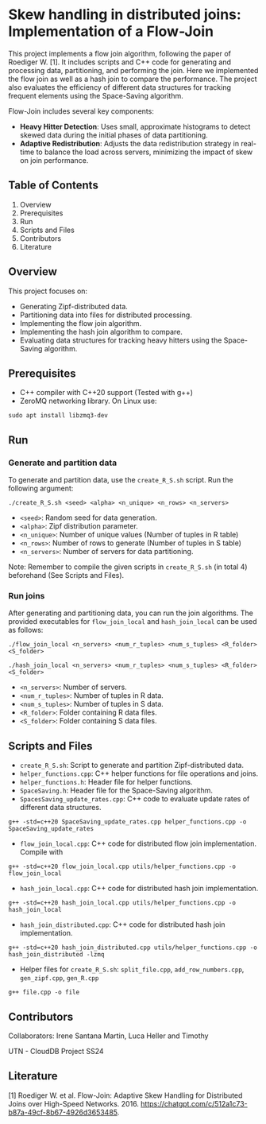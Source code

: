 # Skew handling in distributed joins: Implementation of a Flow-Join

This project implements a flow join algorithm, following the paper of Roediger W. [1].
It includes scripts and C++ code for generating and processing data, partitioning, and performing the join. Here we implemented the flow join as well as a hash join to compare the performance.
The project also evaluates the efficiency of different data structures for tracking frequent elements using the Space-Saving algorithm.

Flow-Join includes several key components:

- **Heavy Hitter Detection**: Uses small, approximate histograms to detect skewed data during the initial phases of data partitioning.
- **Adaptive Redistribution**: Adjusts the data redistribution strategy in real-time to balance the load across servers, minimizing the impact of skew on join performance.

## Table of Contents
1. Overview
2. Prerequisites
3. Run
4. Scripts and Files
5. Contributors
6. Literature

## Overview

This project focuses on:

- Generating Zipf-distributed data.
- Partitioning data into files for distributed processing.
- Implementing the flow join algorithm.
- Implementing the hash join algorithm to compare.
- Evaluating data structures for tracking heavy hitters using the Space-Saving algorithm.

## Prerequisites
- C++ compiler with C++20 support (Tested with g++)
- ZeroMQ networking library. On Linux use:
```
sudo apt install libzmq3-dev
```

## Run
### Generate and partition data
To generate and partition data, use the ``create_R_S.sh`` script. Run the following argument:

```
./create_R_S.sh <seed> <alpha> <n_unique> <n_rows> <n_servers>
```

- ``<seed>``: Random seed for data generation.
- ``<alpha>``: Zipf distribution parameter.
- ``<n_unique>``: Number of unique values (Number of tuples in R table)
- ``<n_rows>``: Number of rows to generate (Number of tuples in S table)
- ``<n_servers>``: Number of servers for data partitioning.

Note: Remember to compile the given scripts in ``create_R_S.sh`` (in total 4) beforehand (See Scripts and Files).

### Run joins
After generating and partitioning data, you can run the join algorithms. The provided executables for ``flow_join_local`` and ``hash_join_local`` can be used as follows:

```
./flow_join_local <n_servers> <num_r_tuples> <num_s_tuples> <R_folder> <S_folder>
```


```
./hash_join_local <n_servers> <num_r_tuples> <num_s_tuples> <R_folder> <S_folder>
```

- ``<n_servers>``: Number of servers.
- ``<num_r_tuples>``: Number of tuples in R data.
- ``<num_s_tuples>``: Number of tuples in S data.
- ``<R_folder>``: Folder containing R data files.
- ``<S_folder>``: Folder containing S data files.

## Scripts and Files
- ``create_R_S.sh``: Script to generate and partition Zipf-distributed data.
- ``helper_functions.cpp``: C++ helper functions for file operations and joins.
- ``helper_functions.h``: Header file for helper functions.
- ``SpaceSaving.h``: Header file for the Space-Saving algorithm.
- ``SpacesSaving_update_rates.cpp``: C++ code to evaluate update rates of different data structures.
```
g++ -std=c++20 SpaceSaving_update_rates.cpp helper_functions.cpp -o SpaceSaving_update_rates
```
- ``flow_join_local.cpp``: C++ code for distributed flow join implementation. Compile with
```
g++ -std=c++20 flow_join_local.cpp utils/helper_functions.cpp -o flow_join_local
```
- ``hash_join_local.cpp``: C++ code for distributed hash join implementation.
```
g++ -std=c++20 hash_join_local.cpp utils/helper_functions.cpp -o hash_join_local
```
- ``hash_join_distributed.cpp``: C++ code for distributed hash join implementation.
```
g++ -std=c++20 hash_join_distributed.cpp utils/helper_functions.cpp -o hash_join_distributed -lzmq
```
- Helper files for ``create_R_S.sh``: ``split_file.cpp``, ``add_row_numbers.cpp``, ``gen_zipf.cpp``, ``gen_R.cpp``
```
g++ file.cpp -o file
```

## Contributors
Collaborators: Irene Santana Martin, Luca Heller and Timothy

UTN - CloudDB Project SS24

## Literature
[1] Roediger W. et al. Flow-Join: Adaptive Skew Handling for Distributed Joins over High-Speed Networks. 2016. https://chatgpt.com/c/512a1c73-b87a-49cf-8b67-4926d3653485.
